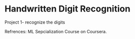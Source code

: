 # Handwritten Digit Recognition
Project 1- recognize the digits


Refrences:
ML Sepcialization Course on Coursera.
